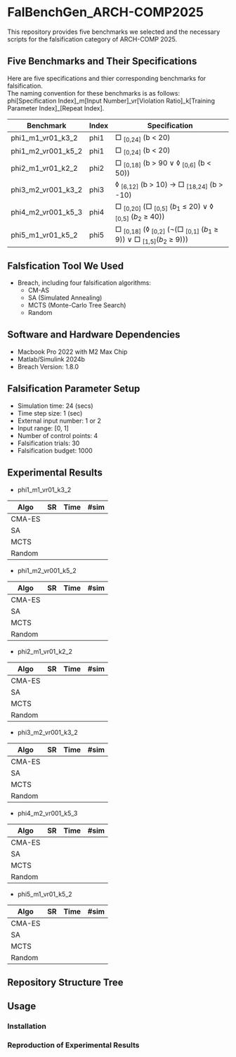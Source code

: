 # FalBenchGen_ARCH-COMP2025

This repository provides five benchmarks we selected and the necessary scripts for the falsification category of ARCH-COMP 2025.

## Five Benchmarks and Their Specifications

Here are five specifications and thier corresponding benchmarks for falsification.  
The naming convention for these benchmarks is as follows: phi[Specification Index]\_m[Input Number]\_vr[Violation Ratio]\_k[Training Parameter Index]\_[Repeat Index].

| Benchmark | Index | Specification |
| ----- | ----- | ----- |
| phi1_m1_vr01_k3_2 | phi1 | □ <sub>[0,24]</sub> (b < 20) |
| phi1_m2_vr001_k5_2 | phi1 | □ <sub>[0,24]</sub> (b < 20) |
| phi2_m1_vr01_k2_2 | phi2 | □ <sub>[0,18]</sub> (b > 90 ∨ ◊ <sub>[0,6]</sub> (b < 50)) |
| phi3_m2_vr001_k3_2 | phi3 | ◊ <sub>[6,12]</sub> (b > 10) -> □ <sub>[18,24]</sub> (b > -10) |
| phi4_m2_vr001_k5_3 | phi4 | □ <sub>[0,20]</sub> (□ <sub>[0,5]</sub> ($b_1$ ≤ 20) ∨ ◊ <sub>[0,5]</sub> ($b_2$ ≥ 40)) |
| phi5_m1_vr01_k5_2 | phi5 | □ <sub>[0,18]</sub> (◊ <sub>[0,2]</sub> (¬(□ <sub>[0,1]</sub> ($b_1$ ≥ 9)) ∨ □ <sub>[1,5]</sub>($b_2$ ≥ 9))) |

## Falsfication Tool We Used

- Breach, including four falsification algorithms:
  - CM-AS
  - SA (Simulated Annealing)
  - MCTS (Monte-Carlo Tree Search)
  - Random
 
## Software and Hardware Dependencies

- Macbook Pro 2022 with M2 Max Chip
- Matlab/Simulink 2024b
- Breach Version: 1.8.0

## Falsification Parameter Setup

- Simulation time: 24 (secs)
- Time step size: 1 (sec)
- External input number: 1 or 2
- Input range: [0, 1]
- Number of control points: 4
- Falsification trials: 30
- Falsification budget: 1000

## Experimental Results

- phi1_m1_vr01_k3_2

| Algo | SR | Time | #sim |
| ----- | ----- | ----- | ----- |
| CMA-ES |  |  |  |
| SA |  |  |  |  
| MCTS |  |  |  |  
| Random |  |  |  |  

- phi1_m2_vr001_k5_2

| Algo | SR | Time | #sim |
| ----- | ----- | ----- | ----- |
| CMA-ES |  |  |  |
| SA |  |  |  |  
| MCTS |  |  |  |  
| Random |  |  |  |  

- phi2_m1_vr01_k2_2

| Algo | SR | Time | #sim |
| ----- | ----- | ----- | ----- |
| CMA-ES |  |  |  |
| SA |  |  |  |  
| MCTS |  |  |  |  
| Random |  |  |  |  

- phi3_m2_vr001_k3_2

| Algo | SR | Time | #sim |
| ----- | ----- | ----- | ----- |
| CMA-ES |  |  |  |
| SA |  |  |  |  
| MCTS |  |  |  |  
| Random |  |  |  |  

- phi4_m2_vr001_k5_3

| Algo | SR | Time | #sim |
| ----- | ----- | ----- | ----- |
| CMA-ES |  |  |  |
| SA |  |  |  |  
| MCTS |  |  |  |  
| Random |  |  |  |  

- phi5_m1_vr01_k5_2

| Algo | SR | Time | #sim |
| ----- | ----- | ----- | ----- |
| CMA-ES |  |  |  |
| SA |  |  |  |  
| MCTS |  |  |  |  
| Random |  |  |  |  

## Repository Structure Tree


## Usage


### Installation


### Reproduction of Experimental Results









